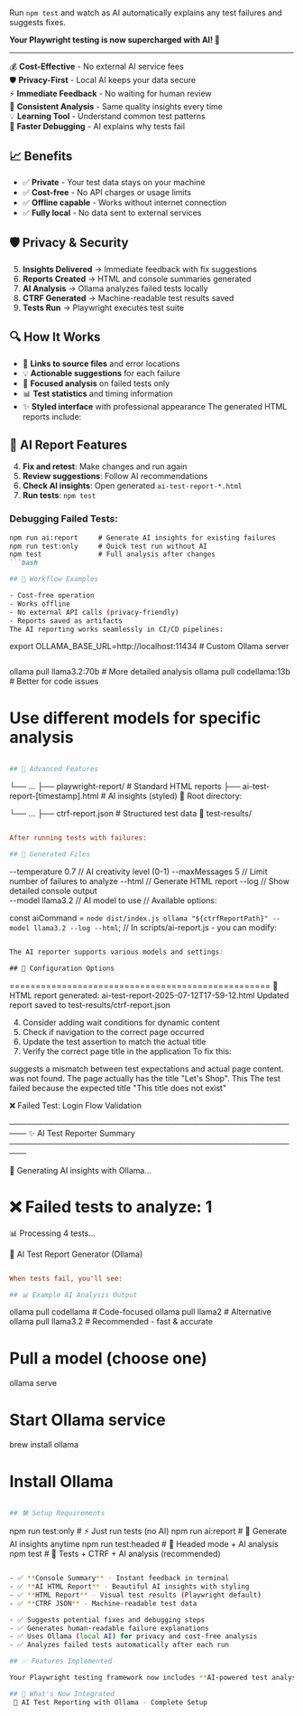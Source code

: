 # 

Run `npm test` and watch as AI automatically explains any test failures and suggests fixes.

**Your Playwright testing is now supercharged with AI! 🚀**

---

💰 **Cost-Effective** - No external AI service fees  
🛡️ **Privacy-First** - Local AI keeps your data secure  
⚡ **Immediate Feedback** - No waiting for human review  
🔄 **Consistent Analysis** - Same quality insights every time  
💡 **Learning Tool** - Understand common test patterns  
🎯 **Faster Debugging** - AI explains why tests fail

## 📈 Benefits

- ✅ **Private** - Your test data stays on your machine
- ✅ **Cost-free** - No API charges or usage limits
- ✅ **Offline capable** - Works without internet connection
- ✅ **Fully local** - No data sent to external services

## 🛡️ Privacy & Security

5. **Insights Delivered** → Immediate feedback with fix suggestions
6. **Reports Created** → HTML and console summaries generated
7. **AI Analysis** → Ollama analyzes failed tests locally
8. **CTRF Generated** → Machine-readable test results saved
9. **Tests Run** → Playwright executes test suite

## 🔍 How It Works

- 🔗 **Links to source files** and error locations
- 💡 **Actionable suggestions** for each failure
- 🎯 **Focused analysis** on failed tests only
- 📊 **Test statistics** and timing information
- ✨ **Styled interface** with professional appearance
   The generated HTML reports include:

## 🎨 AI Report Features

4. **Fix and retest**: Make changes and run again
5. **Review suggestions**: Follow AI recommendations
6. **Check AI insights**: Open generated `ai-test-report-*.html`
7. **Run tests**: `npm test`

### Debugging Failed Tests:

```md
npm run ai:report     # Generate AI insights for existing failures
npm run test:only     # Quick test run without AI
npm test              # Full analysis after changes
```bash

## 🚀 Workflow Examples

- Cost-free operation
- Works offline
- No external API calls (privacy-friendly)
- Reports saved as artifacts
The AI reporting works seamlessly in CI/CD pipelines:

```

export OLLAMA_BASE_URL=http://localhost:11434  # Custom Ollama server

```bash

```

ollama pull llama3.2:70b     # More detailed analysis
ollama pull codellama:13b    # Better for code issues

# Use different models for specific analysis

```bash

## 🔧 Advanced Features

```

└── ...
├── playwright-report/               # Standard HTML reports
├── ai-test-report-[timestamp].html  # AI insights (styled)
📁 Root directory:

└── ...
├── ctrf-report.json              # Structured test data
📁 test-results/

```ini

After running tests with failures:

## 📁 Generated Files

```

--temperature 0.7         // AI creativity level (0-1)
--maxMessages 5           // Limit number of failures to analyze
--html                    // Generate HTML report
--log                     // Show detailed console output  
--model llama3.2          // AI model to use
// Available options:

const aiCommand = `node dist/index.js ollama "${ctrfReportPath}" --model llama3.2 --log --html`;
// In scripts/ai-report.js - you can modify:

```javascript

The AI reporter supports various models and settings:

## 🎯 Configuration Options

```

==================================================
📄 HTML report generated: ai-test-report-2025-07-12T17-59-12.html
Updated report saved to test-results/ctrf-report.json

4. Consider adding wait conditions for dynamic content
5. Check if navigation to the correct page occurred
6. Update the test assertion to match the actual title
7. Verify the correct page title in the application
   To fix this:

suggests a mismatch between test expectations and actual page content.
was not found. The page actually has the title "Let's Shop". This
The test failed because the expected title "This title does not exist"

❌ Failed Test: Login Flow Validation

─────────────────────────────────────────────────────
✨ AI Test Reporter Summary
─────────────────────────────────────────────────────

🔄 Generating AI insights with Ollama...

# ❌ Failed tests to analyze: 1
📊 Processing 4 tests...

🤖 AI Test Report Generator (Ollama)

```ini

When tests fail, you'll see:

## 📊 Example AI Analysis Output

```

ollama pull codellama     # Code-focused
ollama pull llama2        # Alternative
ollama pull llama3.2      # Recommended - fast & accurate

# Pull a model (choose one)

ollama serve

# Start Ollama service

brew install ollama

# Install Ollama

```bash

## 🛠️ Setup Requirements

```

npm run test:only      # ⚡ Just run tests (no AI)
npm run ai:report      # 🤖 Generate AI insights anytime
npm run test:headed    # 👀 Headed mode + AI analysis
npm test               # 🎯 Tests + CTRF + AI analysis (recommended)

```bash

- ✅ **Console Summary** - Instant feedback in terminal
- ✅ **AI HTML Report** - Beautiful AI insights with styling
- ✅ **HTML Report** - Visual test results (Playwright default)
- ✅ **CTRF JSON** - Machine-readable test data

- ✅ Suggests potential fixes and debugging steps
- ✅ Generates human-readable failure explanations
- ✅ Uses Ollama (local AI) for privacy and cost-free analysis
- ✅ Analyzes failed tests automatically after each run

## ✅ Features Implemented

Your Playwright testing framework now includes **AI-powered test analysis** using Ollama! Every test run automatically generates intelligent insights for failed tests.

## 🎉 What's Now Integrated
 🤖 AI Test Reporting with Ollama - Complete Setup
```